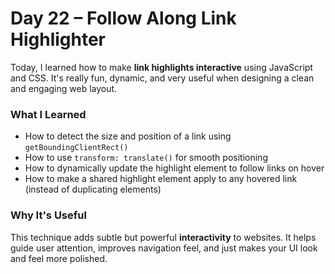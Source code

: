 # Day 22 – Follow Along Link Highlighter

Today, I learned how to make **link highlights interactive** using JavaScript and CSS. It's really fun, dynamic, and very useful when designing a clean and engaging web layout.

### What I Learned
- How to detect the size and position of a link using `getBoundingClientRect()`
- How to use `transform: translate()` for smooth positioning
- How to dynamically update the highlight element to follow links on hover
- How to make a shared highlight element apply to any hovered link (instead of duplicating elements)

### Why It's Useful
This technique adds subtle but powerful **interactivity** to websites. It helps guide user attention, improves navigation feel, and just makes your UI look and feel more polished.
